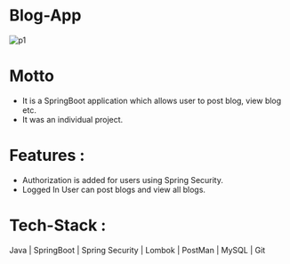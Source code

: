 # Blog-App

![p1](https://www.pngitem.com/pimgs/m/41-413525_lecteur-video-youtube-hd-png-download.png)

# Motto
- It is a SpringBoot application which allows user to post blog, view blog etc.
- It was an individual project.

# Features :
- Authorization is added for users using Spring Security.
- Logged In User can post blogs and view all blogs.

# Tech-Stack :
  Java | SpringBoot | Spring Security | Lombok | PostMan | MySQL | Git

